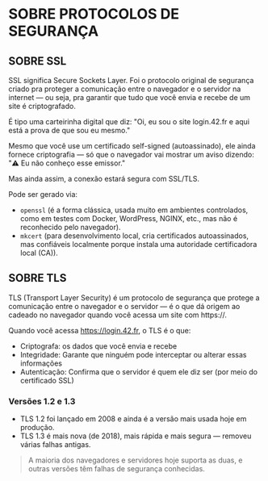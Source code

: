 # SOBRE PROTOCOLOS DE SEGURANÇA

## SOBRE SSL

SSL significa Secure Sockets Layer. Foi o protocolo original de segurança criado pra proteger a comunicação entre o navegador e o servidor na internet — ou seja, pra garantir que tudo que você envia e recebe de um site é criptografado.

É tipo uma carteirinha digital que diz: "Oi, eu sou o site login.42.fr e aqui está a prova de que sou eu mesmo."

Mesmo que você use um certificado self-signed (autoassinado), ele ainda fornece criptografia — só que o navegador vai mostrar um aviso dizendo: "⚠️ Eu não conheço esse emissor."

Mas ainda assim, a conexão estará segura com SSL/TLS.

Pode ser gerado via:
- `openssl` (é a forma clássica, usada muito em ambientes controlados, como em testes com Docker, WordPress, NGINX, etc., mas não é reconhecido pelo navegador).
- `mkcert` (para desenvolvimento local, cria certificados autoassinados, mas confiáveis localmente porque instala uma autoridade certificadora local (CA)).

## SOBRE TLS

TLS (Transport Layer Security) é um protocolo de segurança que protege a comunicação entre o navegador e o servidor — é o que dá origem ao cadeado no navegador quando você acessa um site com https://.

Quando você acessa https://login.42.fr, o TLS é o que:

- Criptografa: os dados que você envia e recebe
- Integridade: Garante que ninguém pode interceptar ou alterar essas informações
- Autenticação: Confirma que o servidor é quem ele diz ser (por meio do certificado SSL)

### Versões 1.2 e 1.3

- TLS 1.2 foi lançado em 2008 e ainda é a versão mais usada hoje em produção.
- TLS 1.3 é mais nova (de 2018), mais rápida e mais segura — removeu várias falhas antigas.

> A maioria dos navegadores e servidores hoje suporta as duas, e outras versões têm falhas de segurança conhecidas.

